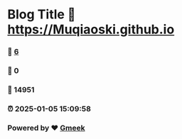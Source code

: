 # Blog Title :link: https://Muqiaoski.github.io 
### :page_facing_up: [6](https://Muqiaoski.github.io/tag.html) 
### :speech_balloon: 0 
### :hibiscus: 14951 
### :alarm_clock: 2025-01-05 15:09:58 
### Powered by :heart: [Gmeek](https://github.com/Meekdai/Gmeek)
